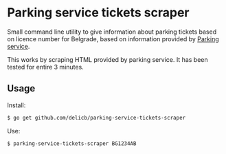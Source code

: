 # Parking service tickets scraper

Small command line utility to give information about parking tickets based
on licence number for Belgrade, based on information provided by [Parking service](https://parking-servis.co.rs).

This works by scraping HTML provided by parking service. It has been tested for
entire 3 minutes. 

## Usage
Install:
```bash
$ go get github.com/delicb/parking-service-tickets-scraper
``` 

Use:
```bash
$ parking-service-tickets-scraper BG1234AB
```
